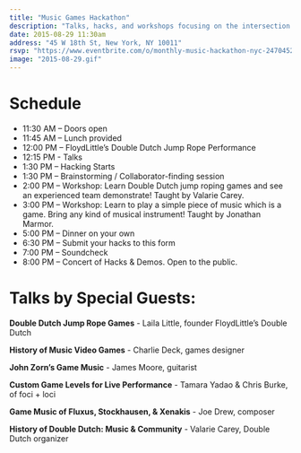 ```yaml
---
title: "Music Games Hackathon"
description: "Talks, hacks, and workshops focusing on the intersection of music and games"
date: 2015-08-29 11:30am
address: "45 W 18th St, New York, NY 10011"
rsvp: "https://www.eventbrite.com/o/monthly-music-hackathon-nyc-2470452960"
image: "2015-08-29.gif"
---
```


# Schedule

- 11:30 AM – Doors open
- 11:45 AM – Lunch provided
- 12:00 PM – FloydLittle’s Double Dutch Jump Rope Performance
- 12:15 PM - Talks
- 1:30 PM – Hacking Starts
- 1:30 PM – Brainstorming / Collaborator-finding session
- 2:00 PM – Workshop: Learn Double Dutch jump roping games and see an experienced team demonstrate! Taught by Valarie Carey.
- 3:00 PM – Workshop: Learn to play a simple piece of music which is a game. Bring any kind of musical instrument! Taught by Jonathan Marmor.
- 5:00 PM – Dinner on your own
- 6:30 PM – Submit your hacks to this form
- 7:00 PM – Soundcheck
- 8:00 PM – Concert of Hacks & Demos. Open to the public.

# Talks by Special Guests:

**Double Dutch Jump Rope Games** -
Laila Little, founder FloydLittle’s Double Dutch

**History of Music Video Games** -
Charlie Deck, games designer

**John Zorn’s Game Music** -
James Moore, guitarist

**Custom Game Levels for Live Performance** - 
Tamara Yadao & Chris Burke, of foci + loci

**Game Music of Fluxus, Stockhausen, & Xenakis** -
Joe Drew, composer

**History of Double Dutch: Music & Community** -
Valarie Carey, Double Dutch organizer
